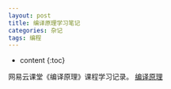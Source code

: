 ```yaml
---
layout: post
title: 编译原理学习笔记
categories: 杂记
tags: 编程
---
```


* content
{:toc}

网易云课堂《编译原理》课程学习记录。 [编译原理](http://mooc.study.163.com/learn/USTC-1000002001?tid=1000003000#/learn/content?type=detail&id=1000023001)



## 